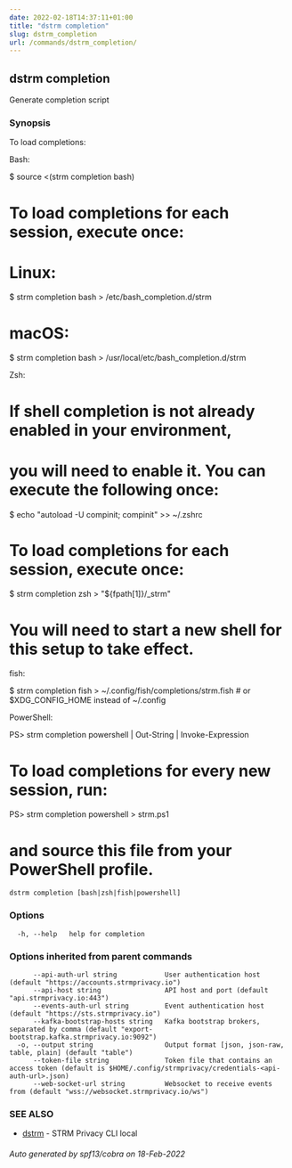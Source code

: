```yaml
---
date: 2022-02-18T14:37:11+01:00
title: "dstrm completion"
slug: dstrm_completion
url: /commands/dstrm_completion/
---
```

## dstrm completion

Generate completion script

### Synopsis

To load completions:

Bash:

  $ source <(strm completion bash)

  # To load completions for each session, execute once:
  # Linux:
  $ strm completion bash > /etc/bash_completion.d/strm
  # macOS:
  $ strm completion bash > /usr/local/etc/bash_completion.d/strm

Zsh:

  # If shell completion is not already enabled in your environment,
  # you will need to enable it.  You can execute the following once:

  $ echo "autoload -U compinit; compinit" >> ~/.zshrc

  # To load completions for each session, execute once:
  $ strm completion zsh > "${fpath[1]}/_strm"

  # You will need to start a new shell for this setup to take effect.

fish:

  $ strm completion fish > ~/.config/fish/completions/strm.fish # or $XDG_CONFIG_HOME instead of ~/.config

PowerShell:

  PS> strm completion powershell | Out-String | Invoke-Expression

  # To load completions for every new session, run:
  PS> strm completion powershell > strm.ps1
  # and source this file from your PowerShell profile.


```
dstrm completion [bash|zsh|fish|powershell]
```

### Options

```
  -h, --help   help for completion
```

### Options inherited from parent commands

```
      --api-auth-url string            User authentication host (default "https://accounts.strmprivacy.io")
      --api-host string                API host and port (default "api.strmprivacy.io:443")
      --events-auth-url string         Event authentication host (default "https://sts.strmprivacy.io")
      --kafka-bootstrap-hosts string   Kafka bootstrap brokers, separated by comma (default "export-bootstrap.kafka.strmprivacy.io:9092")
  -o, --output string                  Output format [json, json-raw, table, plain] (default "table")
      --token-file string              Token file that contains an access token (default is $HOME/.config/strmprivacy/credentials-<api-auth-url>.json)
      --web-socket-url string          Websocket to receive events from (default "wss://websocket.strmprivacy.io/ws")
```

### SEE ALSO

* [dstrm](dstrm.md)	 - STRM Privacy CLI local

###### Auto generated by spf13/cobra on 18-Feb-2022
